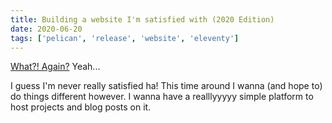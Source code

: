 ```yaml
---
title: Building a website I'm satisfied with (2020 Edition)
date: 2020-06-20
tags: ['pelican', 'release', 'website', 'eleventy']
---
```


[What?! Again?](../new-website-2016) Yeah...

I guess I'm never really satisfied ha! This time around I wanna (and hope to) do things different however. I wanna have a realllyyyyy simple platform to host projects and blog posts on it.
